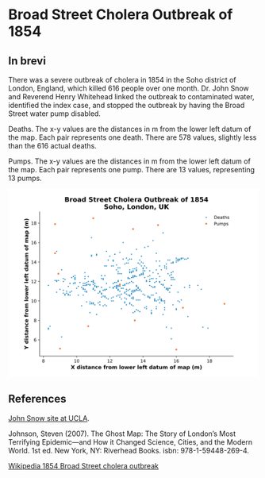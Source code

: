 # Broad Street Cholera Outbreak of 1854

## In brevi

There was a severe outbreak of cholera in 1854 in the Soho district of London, England, which killed 616 people over one month. Dr. John Snow and Reverend Henry Whitehead linked the outbreak to contaminated water, identified the index case, and stopped the outbreak by having the Broad Street water pump disabled.

Deaths. The x-y values are the distances in m from the lower left datum of the map. Each pair represents one death. There are 578 values, slightly less than the 616 actual deaths.

Pumps. The x-y values are the distances in m from the lower left datum of the map. Each pair represents one pump. There are 13 values, representing 13 pumps.

![broad_street_cholera_outbreak.svg](broad_street_cholera_outbreak.svg)

## References

[John Snow site at UCLA](https://www.ph.ucla.edu/epi/snow.html).

Johnson, Steven (2007). The Ghost Map: The Story of London’s Most Terrifying Epidemic—and How it Changed Science, Cities, and the Modern World. 1st ed. New York, NY: Riverhead Books. isbn: 978-1-59448-269-4.

[Wikipedia 1854 Broad Street cholera outbreak](https://en.wikipedia.org/wiki/1854_Broad_Street_cholera_outbreak)
